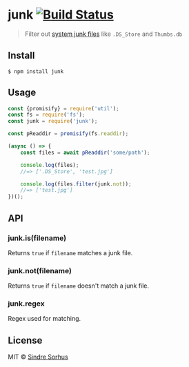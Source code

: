 # junk [![Build Status](https://travis-ci.org/sindresorhus/junk.svg?branch=master)](https://travis-ci.org/sindresorhus/junk)

> Filter out [system junk files](test.js) like `.DS_Store` and `Thumbs.db`


## Install

```
$ npm install junk
```


## Usage

```js
const {promisify} = require('util');
const fs = require('fs');
const junk = require('junk');

const pReaddir = promisify(fs.readdir);

(async () => {
	const files = await pReaddir('some/path');

	console.log(files);
	//=> ['.DS_Store', 'test.jpg']

	console.log(files.filter(junk.not));
	//=> ['test.jpg']
})();
```


## API

### junk.is(filename)

Returns `true` if `filename` matches a junk file.

### junk.not(filename)

Returns `true` if `filename` doesn't match a junk file.

### junk.regex

Regex used for matching.


## License

MIT © [Sindre Sorhus](https://sindresorhus.com)

